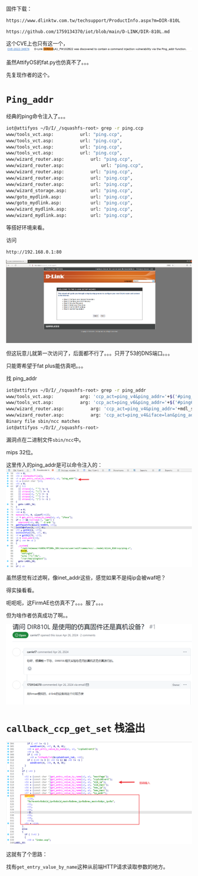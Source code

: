 固件下载：

```
https://www.dlinktw.com.tw/techsupport/ProductInfo.aspx?m=DIR-810L
```





```
https://github.com/1759134370/iot/blob/main/D-LINK/DIR-810L.md
```

这个CVE上也只有这一个，![image-20241023184450941](./DIR810/images/image-20241023184450941.png)



虽然AttifyOS的fat.py也仿真不了。。。



先复现作者的这个。



# `Ping_addr`

经典的ping命令注入了。。。



```bash
iot@attifyos ~/D/I/_/squashfs-root> grep -r ping.ccp
www/tools_vct.asp:			url: "ping.ccp",
www/tools_vct.asp:			url: "ping.ccp",
www/tools_vct.asp:			url: "ping.ccp",
www/tools_vct.asp:			url: "ping.ccp",
www/wizard_router.asp:			url: "ping.ccp",
www/wizard_router.asp:				url: "ping.ccp",
www/wizard_router.asp:			url: "ping.ccp",
www/wizard_router.asp:			url: "ping.ccp",
www/wizard_router.asp:			url: "ping.ccp",
www/wizard_storage.asp:			url: "ping.ccp",
www/goto_mydlink.asp:			url: "ping.ccp",
www/goto_mydlink.asp:			url: "ping.ccp",
www/wizard_mydlink.asp:			url: "ping.ccp",
www/wizard_mydlink.asp:			url: "ping.ccp",
```



等搭好环境来看。



访问

```
http://192.168.0.1:80
```

![image-20241023221833542](./DIR810/images/image-20241023221833542.png)



但这玩意儿就第一次访问了，后面都不行了。。。只开了53的DNS端口。。。

只能寄希望于fat plus能仿真吧。。。



找 ping_addr

```bash
iot@attifyos ~/D/I/_/squashfs-root> grep -r ping_addr
www/tools_vct.asp:			arg: 'ccp_act=ping_v4&ping_addr='+$('#ping_ipaddr').val()
www/tools_vct.asp:			arg: 'ccp_act=ping_v6&ping_addr='+$('#ping6_ipaddr').val()
www/wizard_router.asp:			arg: 'ccp_act=ping_v4&ping_addr='+mdl_srv
www/wizard_router.asp:			arg: 'ccp_act=ping_v4&iface=lan&ping_addr=www.dlink.com'
Binary file sbin/ncc matches
iot@attifyos ~/D/I/_/squashfs-root> 
```



漏洞点在二进制文件`sbin/ncc`中。



mips 32位。

这里传入的ping_addr是可以命令注入的：![image-20241023230939601](./DIR810/images/image-20241023230939601.png)



虽然感觉有过滤啊，像inet_addr这些，感觉如果不是纯ip会被waf吧？

得实操看看。

呃呃呃，这FirmAE也仿真不了。。。服了。。。

但为啥作者仿真成功了啊。。

![image-20241023235603820](./DIR810/images/image-20241023235603820.png)



# `callback_ccp_get_set` 栈溢出

![image-20241023231748021](./DIR810/images/image-20241023231748021.png)



这就有了个思路：

找有`get_entry_value_by_name`这种从前端HTTP请求读取参数的地方。

